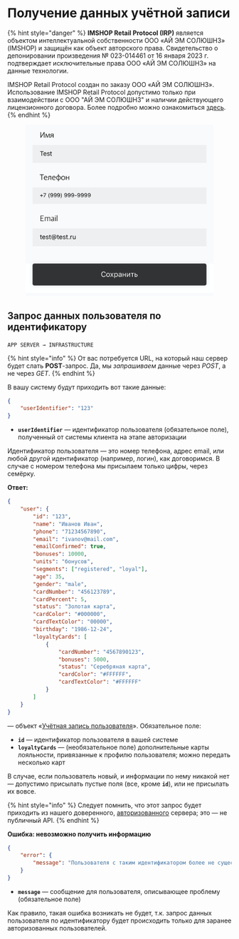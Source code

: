 # Получение данных учётной записи

{% hint style="danger" %}
**IMSHOP Retail Protocol (IRP)** является объектом интеллектуальной собственности ООО «АЙ ЭМ СОЛЮШНЗ» (IMSHOP) и защищён как объект авторского права. Свидетельство о депонировании произведения № 023-014461 от 16 января 2023 г. подтверждает исключительные права ООО «АЙ ЭМ СОЛЮШНЗ» на данные технологии.

IMSHOP Retail Protocol создан по заказу ООО «АЙ ЭМ СОЛЮШНЗ». Использование IMSHOP Retail Protocol допустимо только при взаимодействии с ООО "АЙ ЭМ СОЛЮШНЗ" и наличии действующего лицензионного договора. Более подробно можно ознакомиться [здесь](../../../api-license.md).
{% endhint %}

<figure><img src="../../../.gitbook/assets/image (3) (1).png" alt=""><figcaption></figcaption></figure>

## Запрос данных пользователя по идентификатору

`APP SERVER → INFRASTRUCTURE`

{% hint style="info" %}
От вас потребуется URL, на который наш сервер будет слать **POST**-запрос. Да, мы _запрашиваем_ данные через _POST_, а не через _GET_.
{% endhint %}

В вашу систему будут приходить вот такие данные:

```json
{
    "userIdentifier": "123"
}
```

* **`userIdentifier`** — идентификатор пользователя (обязательное поле), полученный от системы клиента на этапе авторизации

Идентификатор пользователя — это номер телефона, адрес email, или любой другой идентификатор (например, логин), как договоримся. В случае с номером телефона мы присылаем только цифры, через семёрку.

**Ответ:**

```json
{
    "user": {
        "id": "123",
        "name": "Иванов Иван",
        "phone": "71234567890",
        "email": "ivanov@mail.com",
        "emailConfirmed": true,
        "bonuses": 10000,
        "units": "бонусов",
        "segments": ["registered", "loyal"],
        "age": 35,
        "gender": "male",
        "cardNumber": "456123789",
        "cardPercent": 5,
        "status": "Золотая карта",
        "cardColor": "#000000",
        "cardTextColor": "00000",
        "birthday": "1986-12-24",
        "loyaltyCards": [
            {
                "cardNumber": "4567890123",
                "bonuses": 5000,
                "status": "Серебряная карта",
                "cardColor": "#FFFFFF",
                "cardTextColor": "#FFFFFF"            
            }
        ]
    }
}
```

— объект «[Учётная запись пользователя](broken-reference)». Обязательное поле:

* **`id`** — идентификатор пользователя в вашей системе
* **`loyaltyCards`** — (необязательное поле) дополнительные карты лояльности, привязанные к профилю пользователя; можно передать несколько карт

В случае, если пользователь новый, и информации по нему никакой нет — допустимо присылать пустые поля (все, кроме **`id`**), или не присылать их вовсе.

{% hint style="info" %}
Следует помнить, что этот запрос будет приходить из нашего доверенного, [авторизованного](broken-reference) сервера; это — не публичный API.
{% endhint %}

**Ошибка: невозможно получить информацию**

```json
{
    "error": {
        "message": "Пользователя с таким идентификатором более не существует"
    }
}
```

* **`message`** — сообщение для пользователя, описывающее проблему (обязательное поле)

Как правило, такая ошибка возникать не будет, т.к. запрос данных пользователя по идентификатору будет происходить только для заранее авторизованных пользователей.
